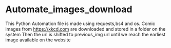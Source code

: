 # Automate_images_download

This Python Automation file is made using requests,bs4 and os.
Comic images from https://xkcd.com are downloaded and stored in a folder on the system
Then the url is shifted to previous_img url until we reach the earliest image available on the website

